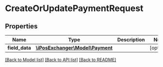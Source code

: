 # CreateOrUpdatePaymentRequest

## Properties
Name | Type | Description | Notes
------------ | ------------- | ------------- | -------------
**field_data** | [**\iPosExchanger\Model\Payment**](Payment.md) |  | [optional] 

[[Back to Model list]](../README.md#documentation-for-models) [[Back to API list]](../README.md#documentation-for-api-endpoints) [[Back to README]](../README.md)


